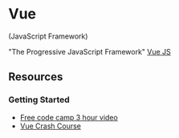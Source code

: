 # Vue

(JavaScript Framework)

"The Progressive JavaScript Framework" [Vue JS](https://vuejs.org/)

## Resources

### Getting Started

- [Free code camp 3 hour video](https://www.youtube.com/watch?v=4deVCNJq3qc)
- [Vue Crash Course](https://www.youtube.com/watch?v=Wy9q22isx3U)
